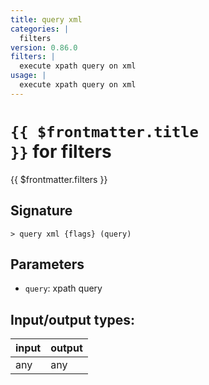 ```yaml
---
title: query xml
categories: |
  filters
version: 0.86.0
filters: |
  execute xpath query on xml
usage: |
  execute xpath query on xml
---
```

<!-- This file is automatically generated. Please edit the command in https://github.com/nushell/nushell instead. -->

# <code>{{ $frontmatter.title }}</code> for filters

<div class='command-title'>{{ $frontmatter.filters }}</div>

## Signature

```> query xml {flags} (query)```

## Parameters

 -  `query`: xpath query


## Input/output types:

| input | output |
| ----- | ------ |
| any   | any    |
